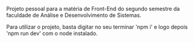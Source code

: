Projeto pessoal para a matéria de Front-End do segundo semestre da faculdade de Análise e Desenvolvimento de Sistemas.

Para utilizar o projeto, basta digitar no seu terminar 'npm i' e logo depois 'npm run dev' com o node instalado.
